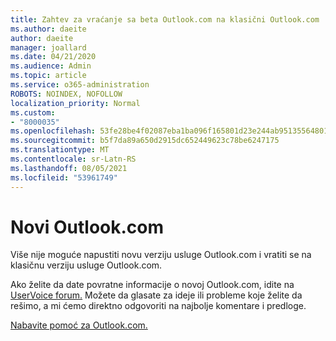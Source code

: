 ```yaml
---
title: Zahtev za vraćanje sa beta Outlook.com na klasični Outlook.com
ms.author: daeite
author: daeite
manager: joallard
ms.date: 04/21/2020
ms.audience: Admin
ms.topic: article
ms.service: o365-administration
ROBOTS: NOINDEX, NOFOLLOW
localization_priority: Normal
ms.custom:
- "8000035"
ms.openlocfilehash: 53fe28be4f02087eba1ba096f165801d23e244ab95135564801f6e9dec231c9c
ms.sourcegitcommit: b5f7da89a650d2915dc652449623c78be6247175
ms.translationtype: MT
ms.contentlocale: sr-Latn-RS
ms.lasthandoff: 08/05/2021
ms.locfileid: "53961749"
---
```

# <a name="the-new-outlookcom"></a>Novi Outlook.com

Više nije moguće napustiti novu verziju usluge Outlook.com i vratiti se na klasičnu verziju usluge Outlook.com.

Ako želite da date povratne informacije o novoj Outlook.com, idite na [UserVoice forum.](https://go.microsoft.com/fwlink/p/?linkid=851599) Možete da glasate za ideje ili probleme koje želite da rešimo, a mi ćemo direktno odgovoriti na najbolje komentare i predloge.

[Nabavite pomoć za Outlook.com.](https://support.office.com/article/40676ad0-c831-45ac-a023-5be633be798d?wt.mc_id=Office_Outlook_com_Alchemy)